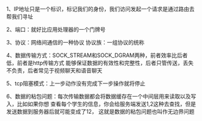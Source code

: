 1、IP地址只是一个标识，标记我们的身份，我们访问发起一个请求是通过路由去帮我们寻址

2、端口：就好比应用处理器的一个门牌号

3、协议：网络间通信的一种协议  协议族：一组协议的统称

4、数据传输方式：SOCK_STREAM和SOCK_DGRAM两种，前者效率比后者低，前者是http传输方式
能够保证数据的有效性和完整性，后者只管传送，丢失不负责，后者常见于视频聊天和语音聊天

5、tcp阻塞模式：上一步动作没有完成下一步操作就将停止

6、数据的粘包问题：每次传输数据都会将数据缓存在一个中间层用来读取以及写入，比如如果你想
查看每个学生的信息，你会给服务端发送1,2这种去查找，但是发送数据到服务器后就可能变成了12，
这就是数据的粘包问题也叫作无边界问题






